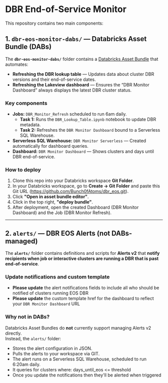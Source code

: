 # DBR End-of-Service Monitor

This repository contains two main components:

## 1. `dbr-eos-monitor-dabs/` — Databricks Asset Bundle (DABs)
The **`dbr-eos-monitor-dabs/`** folder contains a [Databricks Asset Bundle](https://docs.databricks.com/en/dev-tools/bundles/index.html) that automates:

- **Refreshing the DBR lookup table** — Updates data about cluster DBR versions and their end-of-service dates.
- **Refreshing the Lakeview dashboard** — Ensures the “DBR Monitor Dashboard” always displays the latest DBR cluster status.

### Key components
- **Jobs:** `DBR_Monitor_Refresh`  scheduled to run 6am daily.
  - **Task 1:** Runs the `DBR_Lookup_Table.ipynb` notebook to update DBR metadata.  
  - **Task 2:** Refreshes the `DBR Monitor Dashboard` bound to a Serverless SQL Warehouse.
- **Serverless SQL Warehouse:** `DBR Monitor Serverless` — Created automatically for dashboard queries.
- **Dashboard:** `DBR Monitor Dashboard` — Shows clusters and days until DBR end-of-service.

### How to deploy
1. Clone this repo into your Databricks workspace **Git Folder**.
2. In your Databricks workspace, go to **Create → Git Folder** and paste this Git URL (https://github.com/Bunch0fAtoms/dbr_eos.git).
3. Click **"Open in asset bundle editor"**.
4. Click in the top right, **"deploy bundle"**.
5. After deployment, open the created Dashboard (DBR Monitor Dashboard) and the Job (DBR Monitor Refresh).

---

## 2. `alerts/` — DBR EOS Alerts (not DABs-managed)
The **`alerts/`** folder contains definitions and scripts for **Alerts v2** that **notify recipients when job or interactive clusters are running a DBR that is past end-of-service**.

### Update notifications and custom template
- **Please update** the alert notifications fields to include all who should be notified of clusters running EOS DBR
- **Please update** the custom template href for the dashboard to reflect your `DBR Monitor Dashboard` URL

### Why not in DABs?
Databricks Asset Bundles do **not** currently support managing Alerts v2 directly.  
Instead, the `alerts/` folder:
- Stores the alert configuration in JSON.
- Pulls the alerts to your workspace via GIT.
- The alert runs on a Serverless SQL Warehouse, scheduled to run 6:20am daily.
- It queries for clusters where: days_until_eos <= threshold
- Once you update the notifications then they'll be alerted when triggered
